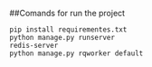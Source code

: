 ##Comands for run the project
```
pip install requirementes.txt
python manage.py runserver
redis-server
python manage.py rqworker default
```
